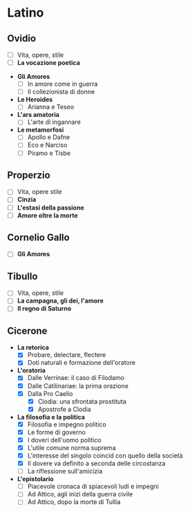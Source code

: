 # Latino

## Ovidio
- [ ] Vita, opere, stile
- [ ] **La vocazione poetica**
- **Gli Amores**
	- [ ] In amore come in guerra 
	- [ ] Il collezionista di donne
- **Le Heroides**
	- [ ] Arianna e Teseo
- **L'ars amatoria**
	- [ ] L'arte di ingannare
- **Le metamorfosi**
	- [ ] Apollo e Dafne
	- [ ] Eco e Narciso
	- [ ] Piramo e Tisbe
## Properzio
- [ ] Vita, opere stile
- [ ] **Cinzia**
- [ ] **L'estasi della passione**
- [ ] **Amore oltre la morte** 

## Cornelio Gallo
- [ ] **Gli Amores**

## Tibullo 
- [ ] Vita, opere, stile
- [ ] **La campagna, gli dei, l'amore**
- [ ] **Il regno di Saturno**

## Cicerone
- **La retorica**
	- [x] Probare, delectare, flectere
	- [x] Doti naturali e formazione dell'oratore
- **L'oratoria** 
	- [x] Dalle Verrinae: il caso di Filodamo 
	- [x] Dalle Catilinariae: la prima orazione
	- [x] Dalla Pro Caelio 
		- [x] Clodia: una sfrontata prostituta
		- [x] Apostrofe a Clodia
- **La filosofia e la politica**	
	- [x] Filosofia e impegno politico
	- [x] Le forme di governo
	- [x] I doveri dell'uomo politico
	- [x] L'utile comune norma suprema
	- [x] L'interesse del singolo coincid con quello della società
	- [x] Il dovere va definito a seconda delle circostanza
	- [ ] La riflessione sull'amicizia
- **L'epistolario**
	- [ ] Piacevole cronaca di spiacevoli ludi e impegni
	- [ ] Ad Attico, agli inizi della guerra civile
	- [ ] Ad Attico, dopo la morte di Tullia 